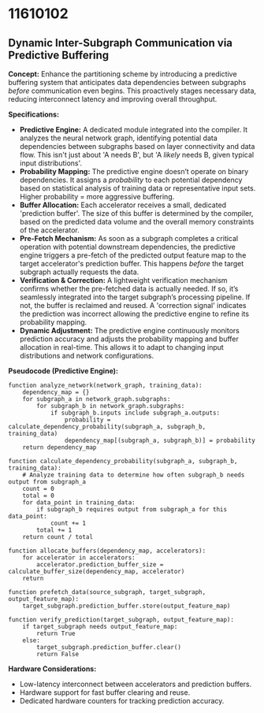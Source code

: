 # 11610102

## Dynamic Inter-Subgraph Communication via Predictive Buffering

**Concept:** Enhance the partitioning scheme by introducing a predictive buffering system that anticipates data dependencies between subgraphs *before* communication even begins. This proactively stages necessary data, reducing interconnect latency and improving overall throughput.

**Specifications:**

*   **Predictive Engine:** A dedicated module integrated into the compiler. It analyzes the neural network graph, identifying potential data dependencies between subgraphs based on layer connectivity and data flow.  This isn't just about 'A needs B', but 'A *likely* needs B, given typical input distributions'.
*   **Probability Mapping:**  The predictive engine doesn’t operate on binary dependencies. It assigns a *probability* to each potential dependency based on statistical analysis of training data or representative input sets.  Higher probability = more aggressive buffering.
*   **Buffer Allocation:** Each accelerator receives a small, dedicated 'prediction buffer'. The size of this buffer is determined by the compiler, based on the predicted data volume and the overall memory constraints of the accelerator.
*   **Pre-Fetch Mechanism:** As soon as a subgraph completes a critical operation with potential downstream dependencies, the predictive engine triggers a pre-fetch of the predicted output feature map to the target accelerator's prediction buffer.  This happens *before* the target subgraph actually requests the data.
*   **Verification & Correction:** A lightweight verification mechanism confirms whether the pre-fetched data is actually needed. If so, it’s seamlessly integrated into the target subgraph’s processing pipeline. If not, the buffer is reclaimed and reused. A 'correction signal' indicates the prediction was incorrect allowing the predictive engine to refine its probability mapping.
*   **Dynamic Adjustment:**  The predictive engine continuously monitors prediction accuracy and adjusts the probability mapping and buffer allocation in real-time. This allows it to adapt to changing input distributions and network configurations.

**Pseudocode (Predictive Engine):**

```
function analyze_network(network_graph, training_data):
    dependency_map = {}
    for subgraph_a in network_graph.subgraphs:
        for subgraph_b in network_graph.subgraphs:
            if subgraph_b.inputs include subgraph_a.outputs:
                probability = calculate_dependency_probability(subgraph_a, subgraph_b, training_data)
                dependency_map[(subgraph_a, subgraph_b)] = probability
    return dependency_map

function calculate_dependency_probability(subgraph_a, subgraph_b, training_data):
    # Analyze training data to determine how often subgraph_b needs output from subgraph_a
    count = 0
    total = 0
    for data_point in training_data:
        if subgraph_b requires output from subgraph_a for this data_point:
            count += 1
        total += 1
    return count / total

function allocate_buffers(dependency_map, accelerators):
    for accelerator in accelerators:
        accelerator.prediction_buffer_size = calculate_buffer_size(dependency_map, accelerator)
    return

function prefetch_data(source_subgraph, target_subgraph, output_feature_map):
    target_subgraph.prediction_buffer.store(output_feature_map)

function verify_prediction(target_subgraph, output_feature_map):
    if target_subgraph needs output_feature_map:
        return True
    else:
        target_subgraph.prediction_buffer.clear()
        return False

```

**Hardware Considerations:**

*   Low-latency interconnect between accelerators and prediction buffers.
*   Hardware support for fast buffer clearing and reuse.
*   Dedicated hardware counters for tracking prediction accuracy.